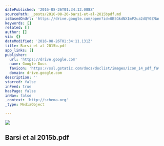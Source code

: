 ```yaml
---
datePublished: '2016-08-26T01:34:12.008Z'
sourcePath: _posts/2016-08-26-barsi-et-al-2015bpdf.md
isBasedOnUrl: 'https://drive.google.com/open?id=0B5GkdNXImP2ua2dQY0ZNanpOQTQ'
keywords: []
related: []
author: []
via: {}
dateModified: '2016-08-26T01:34:11.131Z'
title: Barsi et al 2015b.pdf
app_links: []
publisher:
  url: 'https://drive.google.com'
  name: Google Docs
  favicon: 'https://ssl.gstatic.com/docs/doclist/images/icon_14_pdf_favicon.ico'
  domain: drive.google.com
description: ''
starred: false
inFeed: true
hasPage: false
inNav: false
_context: 'http://schema.org'
_type: MediaObject

---
```

<article style=""><img src="https://imgflo.herokuapp.com/graph/vahj1ThiexotieMo/f0deaa651bedae284fab6b093a20d76f/noop?input=https%3A%2F%2Flh3.googleusercontent.com%2F8pMq4R8J_kcL45M7yYWIxDwAIeALKt7iqf2WvUjPHZAm6MdH6PAEjQ%3Dw1200-h630-p" /><h1>Barsi et al 2015b.pdf</h1></article>
